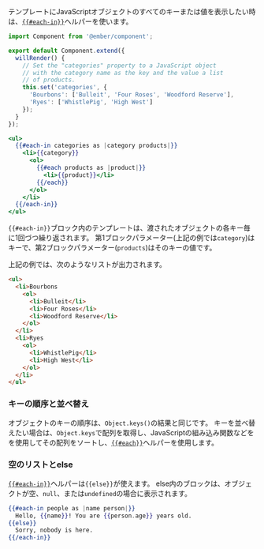 <!--
If you need to display all of the keys or values of a JavaScript object in your template,
you can use the [`{{#each-in}}`](https://www.emberjs.com/api/ember/2.16/classes/Ember.Templates.helpers/methods/if?anchor=each-in) helper:
-->

テンプレートにJavaScriptオブジェクトのすべてのキーまたは値を表示したい時は、[`{{#each-in}}`](https://www.emberjs.com/api/ember/2.16/classes/Ember.Templates.helpers/methods/if?anchor=each-in)ヘルパーを使います。

```/app/components/store-categories.js
import Component from '@ember/component';

export default Component.extend({
  willRender() {
    // Set the "categories" property to a JavaScript object
    // with the category name as the key and the value a list
    // of products.
    this.set('categories', {
      'Bourbons': ['Bulleit', 'Four Roses', 'Woodford Reserve'],
      'Ryes': ['WhistlePig', 'High West']
    });
  }
});
```

```/app/templates/components/store-categories.hbs
<ul>
  {{#each-in categories as |category products|}}
    <li>{{category}}
      <ol>
        {{#each products as |product|}}
          <li>{{product}}</li>
        {{/each}}
      </ol>
    </li>
  {{/each-in}}
</ul>
```

<!--
The template inside of the `{{#each-in}}` block is repeated once for each key in the passed object.
The first block parameter (`category` in the above example) is the key for this iteration,
while the second block parameter (`products`) is the actual value of that key.
-->

`{{#each-in}}`ブロック内のテンプレートは、渡されたオブジェクトの各キー毎に1回づつ繰り返されます。
第1ブロックパラメーター(上記の例では`category`)はキーで、第2ブロックパラメーター(`products`)はそのキーの値です。

<!--
The above example will print a list like this:
-->

上記の例では、次のようなリストが出力されます。

```html
<ul>
  <li>Bourbons
    <ol>
      <li>Bulleit</li>
      <li>Four Roses</li>
      <li>Woodford Reserve</li>
    </ol>
  </li>
  <li>Ryes
    <ol>
      <li>WhistlePig</li>
      <li>High West</li>
    </ol>
  </li>
</ul>
```

<!--
### Ordering
-->

### キーの順序と並べ替え

<!--
An object's keys will be listed in the same order as the array returned from calling `Object.keys` on that object.
If you want a different sort order, you should use `Object.keys` to get an array, sort that array with the built-in JavaScript tools,
and use the [`{{#each}}`](https://www.emberjs.com/api/ember/2.16/classes/Ember.Templates.helpers/methods/if?anchor=each-in) helper instead.
-->

オブジェクトのキーの順序は、`Object.keys()`の結果と同じです。
キーを並べ替えたい場合は、`Object.keys`で配列を取得し、JavaScriptの組み込み関数などをを使用してその配列をソートし、[`{{#each}}`](https://www.emberjs.com/api/ember/2.16/classes/Ember.Templates.helpers/methods/if?anchor=each-in)ヘルパーを使用します。

<!--
### Empty Lists
-->

### 空のリストとelse

<!--
The [`{{#each-in}}`](https://www.emberjs.com/api/ember/2.16/classes/Ember.Templates.helpers/methods/if?anchor=each-in)
helper can have a matching `{{else}}`.
The contents of this block will render if the object is empty, null, or undefined:
-->

[`{{#each-in}}`](https://www.emberjs.com/api/ember/2.16/classes/Ember.Templates.helpers/methods/if?anchor=each-in)ヘルパーは`{{else}}`が使えます。
else内のブロックは、オブジェクトが空、`null`、または`undefined`の場合に表示されます。

```handlebars
{{#each-in people as |name person|}}
  Hello, {{name}}! You are {{person.age}} years old.
{{else}}
  Sorry, nobody is here.
{{/each-in}}
```
